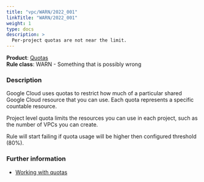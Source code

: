 ```yaml
---
title: "vpc/WARN/2022_001"
linkTitle: "WARN/2022_001"
weight: 1
type: docs
description: >
  Per-project quotas are not near the limit.
---
```


**Product**: [Quotas](https://cloud.google.com/docs/quota)\
**Rule class**: WARN - Something that is possibly wrong

### Description

Google Cloud uses quotas to restrict how much of a particular shared Google
Cloud resource that you can use. Each quota represents a specific countable
resource.

Project level quota limits the resources you can use in each project, such as
the number of VPCs you can create.

Rule will start failing if quota usage will be higher then configured threshold
 (80%).

### Further information

- [Working with quotas](https://cloud.google.com/docs/quota)
